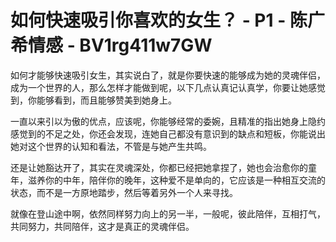# 如何快速吸引你喜欢的女生？ - P1 - 陈广希情感 - BV1rg411w7GW

如何才能够快速吸引女生，其实说白了，就是你要快速的能够成为她的灵魂伴侣，成为一个世界的人，那么怎样才能做到呢，以下几点认真记认真学，你要让她感觉到，你能够看到，而且能够赞美到她身上。

一直以来引以为傲的优点，应该呢，你能够经常的委婉，且精准的指出她身上隐约感觉到的不足之处，你还会发现，连她自己都没有意识到的缺点和短板，你能说出她对这个世界的认知和看法，不管是与她产生共鸣。

还是让她豁达开了，其实在灵魂深处，你都已经把她拿捏了，她也会治愈你的童年，滋养你的中年，陪伴你的晚年，这种爱不是单向的，它应该是一种相互交流的状态，而不是一方原地踏步，然后等着另外一个人来寻找。

就像在登山途中啊，依然同样努力向上的另一半，一般呢，彼此陪伴，互相打气，共同努力，共同陪伴，这才是真正的灵魂伴侣。